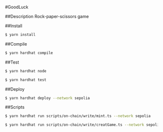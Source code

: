 #GoodLuck

##Description
Rock-paper-scissors game

##Install

```bash
$ yarn install
```

##Compile

```bash
$ yarn hardhat compile
```

##Test

```bash
$ yarn hardhat node
```

```bash
$ yarn hardhat test
```

##Deploy

```bash
$ yarn hardhat deploy --network sepolia
```

##Scripts

```bash
$ yarn hardhat run scripts/on-chain/write/mint.ts --network sepolia
```

```bash
$ yarn hardhat run scripts/on-chain/write/creatGame.ts --network sepolia
```
